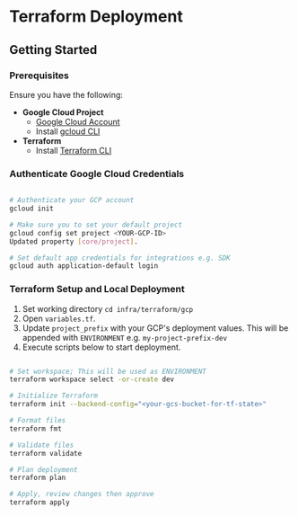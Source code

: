 # Terraform Deployment

## Getting Started

### Prerequisites

Ensure you have the following:

- **Google Cloud Project**
    - [Google Cloud Account](https://console.cloud.google.com/)
    - Install [gcloud CLI](https://cloud.google.com/sdk/docs/install)
- **Terraform**
    - Install [Terraform CLI](https://developer.hashicorp.com/terraform/install)

### Authenticate Google Cloud Credentials

```bash

# Authenticate your GCP account
gcloud init

# Make sure you to set your default project
gcloud config set project <YOUR-GCP-ID>
Updated property [core/project].

# Set default app credentials for integrations e.g. SDK
gcloud auth application-default login
```

### Terraform Setup and Local Deployment
1. Set working directory ```cd infra/terraform/gcp```
2. Open `variables.tf`.
3. Update `project_prefix` with your GCP's deployment values. This will be appended with `ENVIRONMENT` e.g. `my-project-prefix-dev`
4. Execute scripts below to start deployment.
```bash

# Set workspace; This will be used as ENVIRONMENT
terraform workspace select -or-create dev

# Initialize Terraform
terraform init --backend-config="<your-gcs-bucket-for-tf-state>"

# Format files
terraform fmt

# Validate files
terraform validate

# Plan deployment
terraform plan

# Apply, review changes then approve
terraform apply
```
